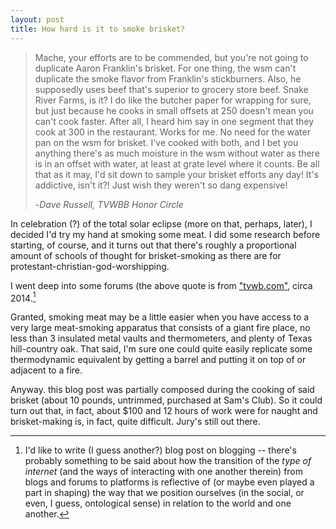 ```yaml
---
layout: post 
title: How hard is it to smoke brisket? 
---
```

>Mache, your efforts are to be commended, but you're not going to duplicate Aaron Franklin's brisket. For one thing, the wsm can't duplicate the smoke flavor from Franklin's stickburners. Also, he supposedly uses beef that's superior to grocery store beef. Snake River Farms, is it?
I do like the butcher paper for wrapping for sure, but just because he cooks in small offsets at 250 doesn't mean you can't cook faster. After all, I heard him say in one segment that they cook at 300 in the restaurant. Works for me. No need for the water pan on the wsm for brisket. I've cooked with both, and I bet you anything there's as much moisture in the wsm without water as there is in an offset with water, at least at grate level where it counts. Be all that as it may, I'd sit down to sample your brisket efforts any day! It's addictive, isn't it?! Just wish they weren't so dang expensive!
>
>-_Dave Russell, TVWBB Honor Circle_ 

In celebration (?) of the total solar eclipse (more on that, perhaps, later), I decided I'd try my hand at smoking some meat. I did some research before starting, of course, and it turns out that there's roughly a proportional amount of schools of thought for brisket-smoking as there are for protestant-christian-god-worshipping. 

I went deep into some forums (the above quote is from ["tvwb.com"](https://tvwbb.com/threads/using-aaron-franklins-method-for-brisket.50752/), circa 2014.[^1]

Granted, smoking meat may be a little easier when you have access to a very large meat-smoking apparatus that consists of a giant fire place, no less than 3 insulated metal vaults and thermometers, and plenty of Texas hill-country oak. That said, I'm sure one could quite easily replicate some thermodynamic equivalent by getting a barrel and putting it on top of or adjacent to a fire. 

Anyway. this blog post was partially composed during the cooking of said brisket (about 10 pounds, untrimmed, purchased at Sam's Club). So it could turn out that, in fact, about $100 and 12 hours of work were for naught and brisket-making is, in fact, quite difficult. Jury's still out there. 

[^1]: I'd like to write (I guess another?) blog post on blogging -- there's probably something to be said about how the transition of the _type of internet_ (and the ways of interacting with one another therein) from blogs and forums to platforms is reflective of (or maybe even played a part in shaping) the way that we position ourselves (in the social, or even, I guess, ontological sense) in relation to the world and one another. 
